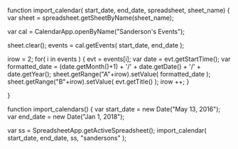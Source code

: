 function import_calendar( start_date, end_date, spreadsheet, sheet_name) {
  var sheet = spreadsheet.getSheetByName(sheet_name);
  
  var cal = CalendarApp.openByName("Sanderson's Events");
  
  sheet.clear();
  events = cal.getEvents( start_date, end_date ); 
  
  irow = 2;
  for( i in events ) {
    evt = events[i];
    var date = evt.getStartTime();
    var formatted_date = (date.getMonth()+1) + '/' + date.getDate() + '/' + date.getYear();
    sheet.getRange("A"+irow).setValue( formatted_date );
    sheet.getRange("B"+irow).setValue( evt.getTitle() );
    irow ++;
  }
     
}

function import_calendars() {
  var start_date = new Date("May 13, 2016");
  var end_date   = new Date("Jan 1, 2018");

  var ss = SpreadsheetApp.getActiveSpreadsheet();
  import_calendar( start_date, end_date, ss, "sandersons" );

```}
